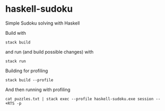 # haskell-sudoku
Simple Sudoku solving with Haskell

Build with

    stack build

and run (and build possible changes) with

    stack run

Building for profiling

    stack build --profile

And then running with profiling

    cat puzzles.txt | stack exec --profile haskell-sudoku.exe session -- +RTS -p
